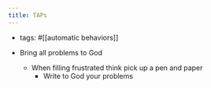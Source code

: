 ```yaml
---
title: TAPs
---
```


- tags: #[[automatic behaviors]]

- Bring all problems to God
	 - When filling frustrated think pick up a pen and paper
		 - Write to God your problems
